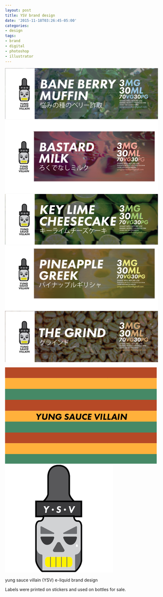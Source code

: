 ```yaml
---
layout: post
title: YSV brand design
date: '2015-11-18T03:26:45-05:00'
categories:
- design
tags:
- brand
- digital
- photoshop
- illustrator
---
```

 ![](/tumblr_files/tumblr_ny04slCxkD1r8gweso3_1280.png)  
 ![](/tumblr_files/tumblr_ny04slCxkD1r8gweso4_1280.png)  
 ![](/tumblr_files/tumblr_ny04slCxkD1r8gweso5_1280.png)  
 ![](/tumblr_files/tumblr_ny04slCxkD1r8gweso6_1280.png)  
 ![](/tumblr_files/tumblr_ny04slCxkD1r8gweso7_1280.png)  
 
 ![](/tumblr_files/tumblr_ny04slCxkD1r8gweso1_500.png)  
 ![](/tumblr_files/tumblr_ny04slCxkD1r8gweso2_r1_400.png)  
  

yung sauce villain (YSV) e-liquid brand design

Labels were printed on stickers and used on bottles for sale.

